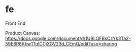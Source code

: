 # fe
Front End

Product Canvas: https://docs.google.com/document/d/1UBLOFBsCzYk3Ta2-59E6R8Kbw1TqICCjXGV23d_CEmQ/edit?usp=sharing
